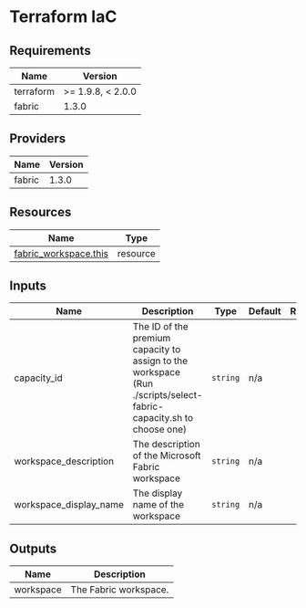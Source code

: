 <!-- BEGIN_TF_DOCS -->
<!-- markdown-table-prettify-ignore-start -->
# Terraform IaC

## Requirements

| Name | Version |
|------|---------|
| terraform | >= 1.9.8, < 2.0.0 |
| fabric | 1.3.0 |

## Providers

| Name | Version |
|------|---------|
| fabric | 1.3.0 |

## Resources

| Name | Type |
|------|------|
| [fabric_workspace.this](https://registry.terraform.io/providers/microsoft/fabric/1.3.0/docs/resources/workspace) | resource |

## Inputs

| Name | Description | Type | Default | Required |
|------|-------------|------|---------|:--------:|
| capacity\_id | The ID of the premium capacity to assign to the workspace (Run ./scripts/select-fabric-capacity.sh to choose one) | `string` | n/a | yes |
| workspace\_description | The description of the Microsoft Fabric workspace | `string` | n/a | yes |
| workspace\_display\_name | The display name of the workspace | `string` | n/a | yes |

## Outputs

| Name | Description |
|------|-------------|
| workspace | The Fabric workspace. |
<!-- markdown-table-prettify-ignore-end -->
<!-- END_TF_DOCS -->
